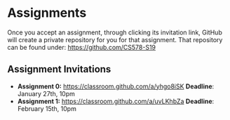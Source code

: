 # Assignments

Once you accept an assignment, through clicking its invitation link, GitHub will create a private repository for you for that assignment. That repository can be found under: https://github.com/CS578-S19

## Assignment Invitations

* __Assignment 0:__ https://classroom.github.com/a/yhgo8iSK __Deadline__: January 27th, 10pm
* __Assignment 1:__ https://classroom.github.com/a/uvLKhbZa __Deadline__: February 15th, 10pm
